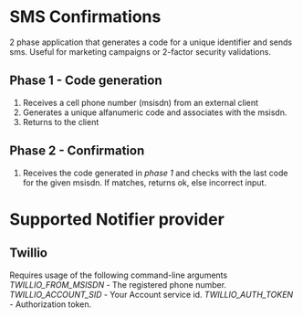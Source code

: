# SMS Confirmations
2 phase application that generates a code for a unique identifier and sends sms. Useful for marketing campaigns or 2-factor security validations.

## Phase 1 - Code generation
1) Receives a cell phone number (msisdn) from an external client
2) Generates a unique alfanumeric code and associates with the msisdn.
3) Returns to the client

## Phase 2 - Confirmation
1) Receives the code generated in *phase 1* and checks with the last code for the given msisdn. If matches, returns ok, else incorrect input.

# Supported Notifier provider
## Twillio
Requires usage of the following command-line arguments
_TWILLIO_FROM_MSISDN_ - The registered phone number.
_TWILLIO_ACCOUNT_SID_ - Your Account service id.
_TWILLIO_AUTH_TOKEN_  - Authorization token.